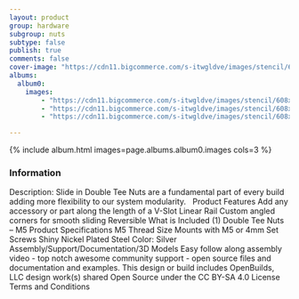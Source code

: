 ```yaml
---
layout: product
group: hardware
subgroup: nuts
subtype: false
publish: true
comments: false
cover-image: "https://cdn11.bigcommerce.com/s-itwgldve/images/stencil/608x608/products/129/3614/Double_tee_nut_profile_pic__91498.1675310605.png?c=2"
albums:
  album0:
    images:
        - "https://cdn11.bigcommerce.com/s-itwgldve/images/stencil/608x608/products/129/3614/Double_tee_nut_profile_pic__91498.1675310605.png?c=2"
        - "https://cdn11.bigcommerce.com/s-itwgldve/images/stencil/608x608/products/129/3615/Double_tee_nut_group_pic__42240.1675310606.png?c=2"
        - "https://cdn11.bigcommerce.com/s-itwgldve/images/stencil/608x608/products/129/4399/double_tee_nut_in_use__58718.1675310606.png?c=2"

---
```


{% include album.html images=page.albums.album0.images cols=3 %}

### Information

Description:
 Slide in Double Tee Nuts are a fundamental part of every build adding more flexibility to our system modularity.   Product Features  Add any accessory or part along the length of a V-Slot Linear Rail Custom angled corners for smooth sliding Reversible  What is Included  (1) Double Tee Nuts – M5  Product Specifications  M5 Thread Size Mounts with M5 or 4mm Set Screws Shiny Nickel Plated Steel Color: Silver   Assembly/Support/Documentation/3D Models   Easy follow along assembly video - top notch awesome community support - open source files and documentation and examples. This design or build includes  OpenBuilds, LLC design work(s) shared Open Source under the CC BY-SA 4.0 License Terms and Conditions  

